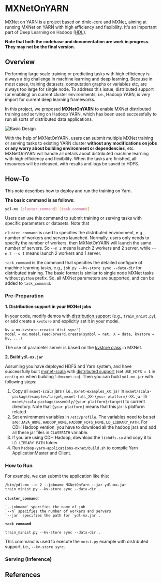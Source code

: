 # MXNetOnYARN
MXNet on YARN is a project based on [dmlc-core](https://github.com/dmlc/dmlc-core) and [MXNet](https://github.com/dmlc/mxnet), aiming at running MXNet on YARN with high efficiency and flexibility. It's an important part of Deep Learning on Hadoop ([HDL](https://github.com/Intel-bigdata/HDL)). 

**Note that both the codebase and documentation are work in progress. They may not be the final version.**

## Overview

Performing large scale training or predicting tasks with high efficiency is always a big challenge in machine learning and deep learning. Because in most cases, training datasets, computation graphs or variables etc, are always too large for single node. To address this issue, distributed support (or enabling) on current cluster environments, i.e., Hadoop YARN, is very import for current deep learning frameworks. 

In this project, we proposed **MXNetOnYARN** to enable MXNet distributed training and serving on Hadoop YARN, which has been used successfully to run all sorts of distributed data applications. 

![Basic Design](images/mx_yarn.png)

With the help of MXNetOnYARN, users can submit multiple MXNet training or serving tasks to existing YARN cluster **without any modifications on jobs or any worry about building environment or dependencies**, etc. MXNetOnYARN will handle all details about distributed machine learning with high efficiency and flexibility. When the tasks are finished, all resources  will be released, with results and logs be saved to HDFS.

## How-To

This note describes how to deploy and run the training on Yarn.

**The basic command is as follows:**

```bash
ydl-mx [cluster_command] [task_command]
```
Users can use this command to submit training or serving tasks with specific parameters or datasets. Note that 

`cluster_command` is used to specifies the distributed environment, e.g., number of workers and servers launched. Normally, users only needs to specify the number of workers, then MXNetOnYARN will launch the same number of servers. So `--n 2` means launch 2 workers and 2 server, while `--n 2 --s 1` means launch 2 workers and 1 server.

`task_command` is the command that specifies the detailed configure of machine learning tasks, e.g., `job.py --kv-store sync --data-dir` for distributed training. The basic format is similar to single node MXNet tasks without `python` prefix. So, all MXNet parameters are supported, and can be added to `task_command`.

### Pre-Preparation


**1. Distribution support in your MXNet jobs**

In your code, modify demos with [distribution support](http://mxnet.io/how_to/multi_devices.html) (e.g., `train_mnist.py`), or add create a `kvstore` and explicitly set it in your model.

	kv = mx.kvstore.create('dist_sync')
	model = mx.model.FeedForward.create(symbol = net, X = data, kvstore = kv, ...)
	
The use of parameter server is based on the [kvstore class](http://mxnet.io/api/python/kvstore.html) in MXNet.	

**2. Build `ydl-mx.jar`**

Assuming you have deployed HDFS and Yarn system, and have successfully built [mxnet-scala](http://mxnet.io/get_started/build_from_source.html#build-the-scala-package) with [distributed support](http://mxnet.io/how_to/multi_devices.html) (set `USE_HDFS = 1` in `config.mk` when building `libmxnet.so`). Then you can build `ydl-mx.jar` with following steps:


1. Copy all `mxnet-scala` jars ( i.e., `mxnet-examples_XX.jar` in `mxnet/scala-package/examples/target`, `mxnet-full_XX-{your platform}-XX.jar` in `mxnet/scala-package/assembly/{your platform}/target`) to current directory. Note that `{your platform}` means that this jar is platform related.
2. Set environment variables in `/etc/profile`. The variables need to be set are: `JAVA_HOME`, `HADOOP_HOME`, `HADOOP_HDFS_HOME`, `LD_LIBRARY_PATH`. For CDH Hadoop version, you have to download all the hadoop jars and add all these jar files in `CLASSPATH` variable.
3. If you are using CDH Hadoop, download the `libhdfs.so` and copy it to `LD_LIBRARY_PATH` folder.
4. Run `hadoop-yarn-applications-mxnet/build.sh` to compile Yarn ApplicationMaster and Client.


### How to Run

For example, we can submit the application like this:

	/bin/ydl-mx --n 2 --jobname MXNetOnYarn --jar ydl-mx.jar train_minist.py --kv-store sync --data-dir .

**`cluster_command`**:

	`--jobname` specifies the name of job
	`--n` specifies the number of workers and servers
	`--jar` specifies the path for `ydl-mx.jar`.
	

**`task_command`**

	train_minist.py --kv-store sync --data-dir .
	
This command is used to execute the `mnist.py` example with distributed support, i.e., `--kv-store sync`.

### Serving (Inference)


## References





